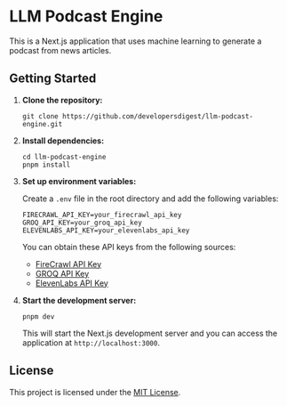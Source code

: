 # LLM Podcast Engine

This is a Next.js application that uses machine learning to generate a podcast from news articles.

## Getting Started

1. **Clone the repository:**

   ```
   git clone https://github.com/developersdigest/llm-podcast-engine.git
   ```

2. **Install dependencies:**

   ```
   cd llm-podcast-engine
   pnpm install
   ```

3. **Set up environment variables:**

   Create a `.env` file in the root directory and add the following variables:

   ```
   FIRECRAWL_API_KEY=your_firecrawl_api_key
   GROQ_API_KEY=your_groq_api_key
   ELEVENLABS_API_KEY=your_elevenlabs_api_key
   ```

   You can obtain these API keys from the following sources:
   - [FireCrawl API Key](https://www.firecrawl.dev/app/api-keys)
   - [GROQ API Key](https://console.groq.com/keys)
   - [ElevenLabs API Key](https://try.elevenlabs.io/ghybe9fk5htz)

4. **Start the development server:**

   ```
   pnpm dev
   ```

   This will start the Next.js development server and you can access the application at `http://localhost:3000`.

## License

This project is licensed under the [MIT License](LICENSE).